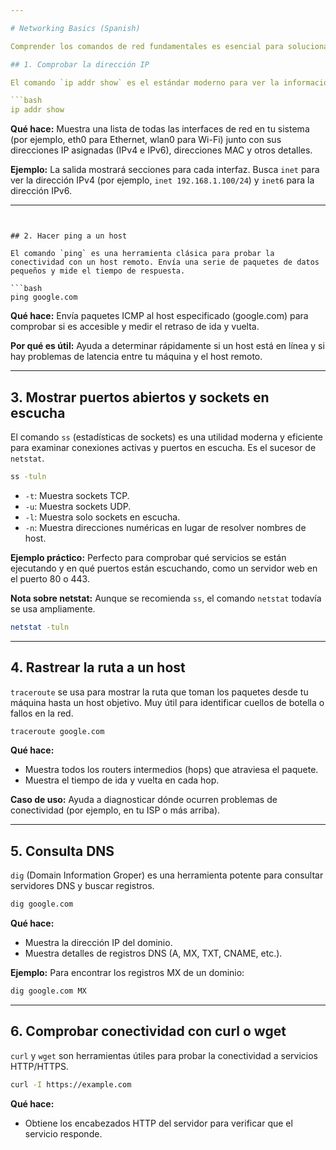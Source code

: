 ```yaml
---

# Networking Basics (Spanish)

Comprender los comandos de red fundamentales es esencial para solucionar problemas de conectividad y monitorear la actividad de red en un sistema Linux. Estas herramientas proporcionan visibilidad en las interfaces de red, conexiones y comunicación con otros hosts.

## 1. Comprobar la dirección IP

El comando `ip addr show` es el estándar moderno para ver la información de las interfaces de red, incluyendo direcciones IP. Reemplaza al comando antiguo `ifconfig`.

```bash
ip addr show
```

**Qué hace:** Muestra una lista de todas las interfaces de red en tu sistema (por ejemplo, eth0 para Ethernet, wlan0 para Wi-Fi) junto con sus direcciones IP asignadas (IPv4 e IPv6), direcciones MAC y otros detalles.

**Ejemplo:** La salida mostrará secciones para cada interfaz. Busca `inet` para ver la dirección IPv4 (por ejemplo, `inet 192.168.1.100/24`) y `inet6` para la dirección IPv6.

---
```


## 2. Hacer ping a un host

El comando `ping` es una herramienta clásica para probar la conectividad con un host remoto. Envía una serie de paquetes de datos pequeños y mide el tiempo de respuesta.

```bash
ping google.com
```

**Qué hace:** Envía paquetes ICMP al host especificado (google.com) para comprobar si es accesible y medir el retraso de ida y vuelta.

**Por qué es útil:** Ayuda a determinar rápidamente si un host está en línea y si hay problemas de latencia entre tu máquina y el host remoto.

---

## 3. Mostrar puertos abiertos y sockets en escucha

El comando `ss` (estadísticas de sockets) es una utilidad moderna y eficiente para examinar conexiones activas y puertos en escucha. Es el sucesor de `netstat`.

```bash
ss -tuln
```

* `-t`: Muestra sockets TCP.
* `-u`: Muestra sockets UDP.
* `-l`: Muestra solo sockets en escucha.
* `-n`: Muestra direcciones numéricas en lugar de resolver nombres de host.

**Ejemplo práctico:** Perfecto para comprobar qué servicios se están ejecutando y en qué puertos están escuchando, como un servidor web en el puerto 80 o 443.

**Nota sobre netstat:** Aunque se recomienda `ss`, el comando `netstat` todavía se usa ampliamente.

```bash
netstat -tuln
```

---

## 4. Rastrear la ruta a un host

`traceroute` se usa para mostrar la ruta que toman los paquetes desde tu máquina hasta un host objetivo. Muy útil para identificar cuellos de botella o fallos en la red.

```bash
traceroute google.com
```

**Qué hace:**

* Muestra todos los routers intermedios (hops) que atraviesa el paquete.
* Muestra el tiempo de ida y vuelta en cada hop.

**Caso de uso:** Ayuda a diagnosticar dónde ocurren problemas de conectividad (por ejemplo, en tu ISP o más arriba).

---

## 5. Consulta DNS

`dig` (Domain Information Groper) es una herramienta potente para consultar servidores DNS y buscar registros.

```bash
dig google.com
```

**Qué hace:**

* Muestra la dirección IP del dominio.
* Muestra detalles de registros DNS (A, MX, TXT, CNAME, etc.).

**Ejemplo:** Para encontrar los registros MX de un dominio:

```bash
dig google.com MX
```

---

## 6. Comprobar conectividad con curl o wget

`curl` y `wget` son herramientas útiles para probar la conectividad a servicios HTTP/HTTPS.

```bash
curl -I https://example.com
```

**Qué hace:**

* Obtiene los encabezados HTTP del servidor para verificar que el servicio responde.
